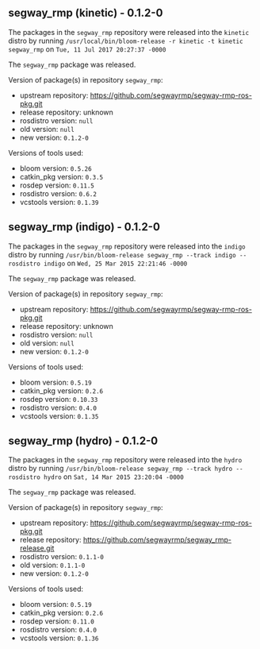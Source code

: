 ## segway_rmp (kinetic) - 0.1.2-0

The packages in the `segway_rmp` repository were released into the `kinetic` distro by running `/usr/local/bin/bloom-release -r kinetic -t kinetic segway_rmp` on `Tue, 11 Jul 2017 20:27:37 -0000`

The `segway_rmp` package was released.

Version of package(s) in repository `segway_rmp`:

- upstream repository: https://github.com/segwayrmp/segway-rmp-ros-pkg.git
- release repository: unknown
- rosdistro version: `null`
- old version: `null`
- new version: `0.1.2-0`

Versions of tools used:

- bloom version: `0.5.26`
- catkin_pkg version: `0.3.5`
- rosdep version: `0.11.5`
- rosdistro version: `0.6.2`
- vcstools version: `0.1.39`


## segway_rmp (indigo) - 0.1.2-0

The packages in the `segway_rmp` repository were released into the `indigo` distro by running `/usr/bin/bloom-release segway_rmp --track indigo --rosdistro indigo` on `Wed, 25 Mar 2015 22:21:46 -0000`

The `segway_rmp` package was released.

Version of package(s) in repository `segway_rmp`:
- upstream repository: https://github.com/segwayrmp/segway-rmp-ros-pkg.git
- release repository: unknown
- rosdistro version: `null`
- old version: `null`
- new version: `0.1.2-0`

Versions of tools used:
- bloom version: `0.5.19`
- catkin_pkg version: `0.2.6`
- rosdep version: `0.10.33`
- rosdistro version: `0.4.0`
- vcstools version: `0.1.35`


## segway_rmp (hydro) - 0.1.2-0

The packages in the `segway_rmp` repository were released into the `hydro` distro by running `/usr/bin/bloom-release segway_rmp --track hydro --rosdistro hydro` on `Sat, 14 Mar 2015 23:20:04 -0000`

The `segway_rmp` package was released.

Version of package(s) in repository `segway_rmp`:
- upstream repository: https://github.com/segwayrmp/segway-rmp-ros-pkg.git
- release repository: https://github.com/segwayrmp/segway_rmp-release.git
- rosdistro version: `0.1.1-0`
- old version: `0.1.1-0`
- new version: `0.1.2-0`

Versions of tools used:
- bloom version: `0.5.19`
- catkin_pkg version: `0.2.6`
- rosdep version: `0.11.0`
- rosdistro version: `0.4.0`
- vcstools version: `0.1.36`


